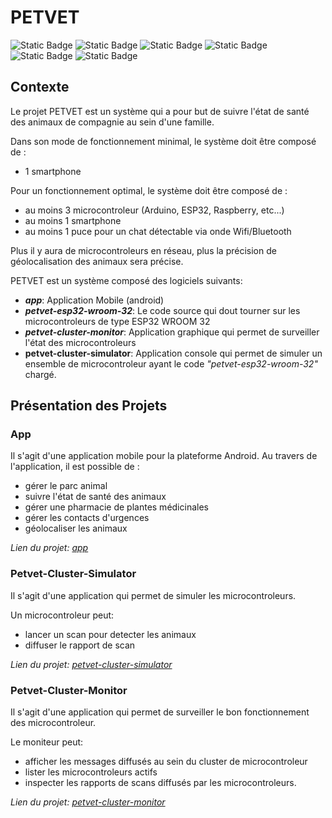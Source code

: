 # **PETVET**
![Static Badge](https://img.shields.io/badge/petvet-grey)
![Static Badge](https://img.shields.io/badge/java-17-c74634)
![Static Badge](https://img.shields.io/badge/maven-005580)
![Static Badge](https://img.shields.io/badge/gradle-005580)
![Static Badge](https://img.shields.io/badge/android-A4C639)
![Static Badge](https://img.shields.io/badge/arduino-0088CC)


## **Contexte**

Le projet PETVET est un système qui a pour but de suivre l'état de santé des animaux de compagnie au sein d'une famille.

Dans son mode de fonctionnement minimal, le système doit être composé de :

- 1 smartphone


Pour un fonctionnement optimal, le système doit être composé de :

- au moins 3 microcontroleur (Arduino, ESP32, Raspberry, etc...)
- au moins 1 smartphone
- au moins 1 puce pour un chat détectable via onde Wifi/Bluetooth

Plus il y aura de microcontroleurs en réseau, plus la précision de géolocalisation des animaux sera précise.

PETVET est un système composé des logiciels suivants:

- ***app***: Application Mobile (android)
- ***petvet-esp32-wroom-32***: Le code source qui dout tourner sur les microcontroleurs de type ESP32 WROOM 32
- ***petvet-cluster-monitor***: Application graphique qui permet de surveiller l'état des microcontroleurs
- **petvet-cluster-simulator**: Application console qui permet de simuler un ensemble de microcontroleur ayant le code *"petvet-esp32-wroom-32"* chargé.

## Présentation des Projets

### App

Il s'agit d'une application mobile pour la plateforme Android.
Au travers de l'application, il est possible de :
- gérer le parc animal
- suivre l'état de santé des animaux
- gérer une pharmacie de plantes médicinales
- gérer les contacts d'urgences
- géolocaliser les animaux

*Lien du projet: [app](./app/)*

### Petvet-Cluster-Simulator

Il s'agit d'une application qui permet de simuler les microcontroleurs.

Un microcontroleur peut:
- lancer un scan pour detecter les animaux
- diffuser le rapport de scan

*Lien du projet: [petvet-cluster-simulator](./petvet-cluster-simulator/)*

### Petvet-Cluster-Monitor

Il s'agit d'une application qui permet de surveiller le bon fonctionnement des microcontroleur.

Le moniteur peut:

- afficher les messages diffusés au sein du cluster de microcontroleur
- lister les microcontroleurs actifs
- inspecter les rapports de scans diffusés par les microcontroleurs.


*Lien du projet: [petvet-cluster-monitor](./petvet-cluster-monitor/)*